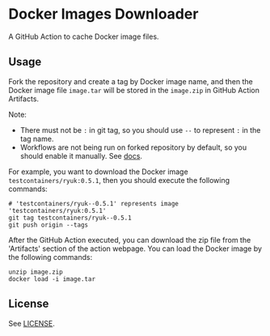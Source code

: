 # Docker Images Downloader

A GitHub Action to cache Docker image files.

## Usage

Fork the repository and create a tag by Docker image name, and then the Docker image file `image.tar` will be stored in the `image.zip` in GitHub Action Artifacts.

Note: 
- There must not be `:` in git tag, so you should use `--` to represent `:` in the tag name.
- Workflows are not being run on forked repository by default, so you should enable it manually. See [docs](https://docs.github.com/en/actions/using-workflows/disabling-and-enabling-a-workflow?tool=webui#enabling-a-workflow).

For example, you want to download the Docker image `testcontainers/ryuk:0.5.1`, then you should execute the following commands:

```shell
# 'testcontainers/ryuk--0.5.1' represents image 'testcontainers/ryuk:0.5.1'
git tag testcontainers/ryuk--0.5.1
git push origin --tags
```

After the GitHub Action executed, you can download the zip file from the 'Artifacts' section of the action webpage. You can load the Docker image by the following commands:

```shell
unzip image.zip
docker load -i image.tar
```

## License

See [LICENSE](LICENSE).